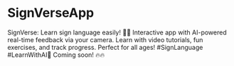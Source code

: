 # SignVerseApp
SignVerse: Learn sign language easily! 🚀✨   Interactive app with AI-powered real-time feedback via your camera. Learn with video tutorials, fun exercises, and track progress. Perfect for all ages!   #SignLanguage #LearnWithAI🤖   Coming soon! 🔥🔥
